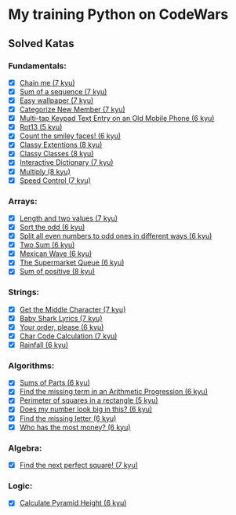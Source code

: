 # My training Python on CodeWars

## Solved Katas
### Fundamentals:

- [x] [Chain me (7 kyu)](Solutions/Chain_me_7kyu.py)
- [x] [Sum of a sequence (7 kyu)](Solutions/Sum_of_a_sequence_7kyu.py)
- [x] [Easy wallpaper (7 kyu)](Solutions/Easy_wallpaper_7kyu.py)
- [x] [Categorize New Member (7 kyu)](Solutions/Categorize_New_Member_7kyu.py)
- [x] [Multi-tap Keypad Text Entry on an Old Mobile Phone (6 kyu)](Solutions/Multi-tap_Keypad_Text_Entry_on_an_Old_Mobile_Phone_6kyu.py)
- [x] [Rot13 (5 kyu)](Solutions/Rot13_5kyu.py)
- [x] [Count the smiley faces! (6 kyu)](Solutions/Count_the_smiley_faces_6kyu.py)
- [x] [Classy Extentions (8 kyu)](Solutions/Classy_Extentions_8kyu.py)
- [x] [Classy Classes (8 kyu)](Solutions/Classy_Classes_8kyu.py)
- [x] [Interactive Dictionary (7 kyu)](Solutions/Interactive_Dictionary_7kyu.py)
- [x] [Multiply (8 kyu)](Solutions/Multiply_8kyu.py)
- [x] [Speed Control (7 kyu)](Solutions/Speed_Control_7kyu.py)

### Arrays:
- [x] [Length and two values (7 kyu)](Solutions/Length_and_two_values_7kyu.py)
- [x] [Sort the odd (6 kyu)](Solutions/Sort_the_odd_6kyu.py)
- [x] [Split all even numbers to odd ones in different ways (6 kyu)](Solutions/Split_all_even_numbers_to_odd_ones_in_different_ways_6kyu.py)
- [x] [Two Sum (6 kyu)](Solutions/Two_Sum_6kyu.py)
- [x] [Mexican Wave (6 kyu)](Solutions/Mexican_Wave_6kyu.py)
- [x] [The Supermarket Queue (6 kyu)](Solutions/The_Supermarket_Queue_6kyu.py)
- [x] [Sum of positive (8 kyu)](Solutions/Sum_of_positive_8kyu.py)

### Strings:
- [x] [Get the Middle Character (7 kyu)](Solutions/Get_the_Middle_Character_7kyu.py)
- [x] [Baby Shark Lyrics (7 kyu)](Solutions/Baby_Shark_Lyrics_7kyu.py)
- [x] [Your order, please (6 kyu)](Solutions/Your_order_please_6kyu.py)
- [x] [Char Code Calculation (7 kyu)](Solutions/Char_Code_Calculation_7kyu.py)
- [x] [Rainfall (6 kyu)](Solutions/Rainfall_6kyu.py)

### Algorithms:
- [x] [Sums of Parts (6 kyu)](Solutions/Sums_of_Parts_6kyu.py)
- [x] [Find the missing term in an Arithmetic Progression (6 kyu)](Solutions/Find_the_missing_term_in_an_Arithmetic_Progression_6kyu.py)
- [x] [Perimeter of squares in a rectangle (5 kyu)](Solutions/Perimeter_of_squares_in_a_rectangle_5kyu.py)
- [x] [Does my number look big in this? (6 kyu)](Solutions/Does_my_number_look_big_in_this_6kyu.py)
- [x] [Find the missing letter (6 kyu)](Solutions/Find_the_missing_letter_6kyu.py)
- [x] [Who has the most money? (6 kyu)](Solutions/Who_has_the_most_money_6kyu.py)

### Algebra:
- [x] [Find the next perfect square! (7 kyu)](Solutions/Find_the_next_perfect_square!_7kyu.py)

### Logic:
- [x] [Calculate Pyramid Height (6 kyu)](Solutions/Calculate_Pyramid_Height_6kyu.py)


